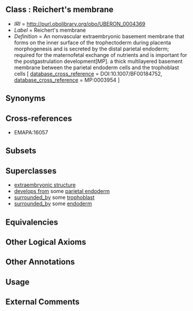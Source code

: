 
## Class : Reichert's membrane

 * *IRI* = http://purl.obolibrary.org/obo/UBERON_0004369
 * *Label* = Reichert's membrane
 * *Definition* = An nonvascular extraembryonic basement membrane that forms on the inner surface of the trophectoderm during placenta morphogenesis and is secreted by the distal parietal endoderm; required for the maternofetal exchange of nutrients and is important for the postgastrulation development[MP]. a thick multilayered basement membrane between the parietal endoderm cells and the trophoblast cells [ [database_cross_reference](../../ef/oboInOwl#hasDbXref.md) = DOI:10.1007/BF00184752, [database_cross_reference](../../ef/oboInOwl#hasDbXref.md) = MP:0003954 ]

## Synonyms


## Cross-references

 * EMAPA:16057

## Subsets


## Superclasses

 * [extraembryonic structure](../../UBERON/78/UBERON_0000478.md)
 * [develops from](../../RO/02/RO_0002202.md) some [parietal endoderm](../../UBERON/00/UBERON_0008800.md)
 * [surrounded_by](../../RO/19/RO_0002219.md) some [trophoblast](../../UBERON/88/UBERON_0000088.md)
 * [surrounded_by](../../RO/19/RO_0002219.md) some [endoderm](../../UBERON/25/UBERON_0000925.md)

## Equivalencies


## Other Logical Axioms


## Other Annotations


## Usage


## External Comments

